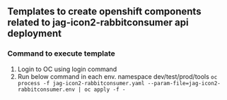 ## Templates to create openshift components related to jag-icon2-rabbitconsumer api deployment

### Command to execute template
1) Login to OC using login command
2) Run below command in each env. namespace dev/test/prod/tools
   ``oc process -f jag-icon2-rabbitconsumer.yaml --param-file=jag-icon2-rabbitconsumer.env | oc apply -f -``
